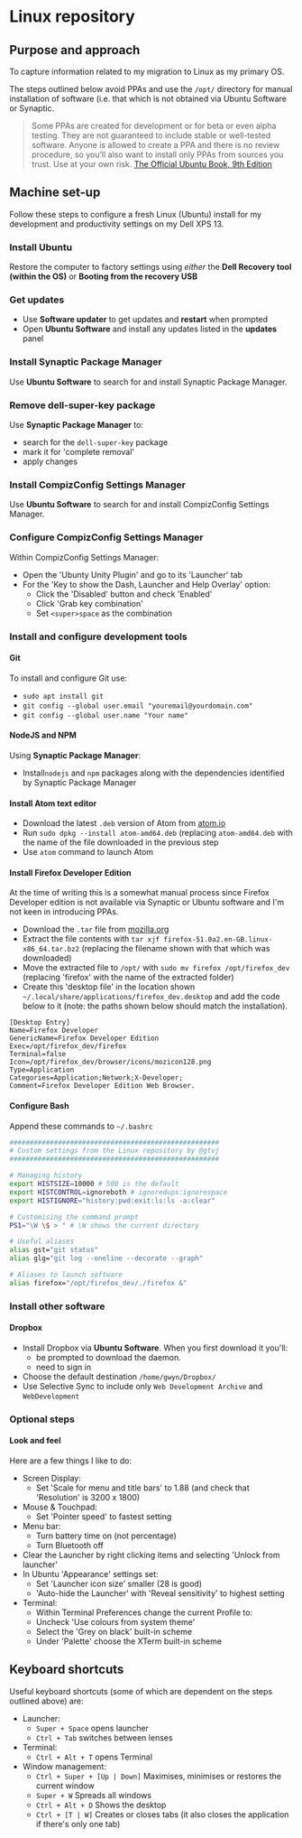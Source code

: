# Linux repository

## Purpose and approach

To capture information related to my migration to Linux as my primary OS.

The steps outlined below avoid PPAs and use the `/opt/` directory for manual installation of software (i.e. that which is not obtained via Ubuntu Software or Synaptic.

> Some PPAs are created for development or for beta or even alpha testing. They are not guaranteed to include stable or well-tested software. Anyone is allowed to create a PPA and there is no review procedure, so you’ll also want to install only PPAs from sources you trust. Use at your own risk. [The Official Ubuntu Book, 9th Edition](https://www.safaribooksonline.com/library/view/the-official-ubuntu/9780134512501/ch06.html)

## Machine set-up

Follow these steps to configure a fresh Linux (Ubuntu) install for my development and productivity settings on my Dell XPS 13.

### Install Ubuntu

Restore the computer to factory settings using _either_ the **Dell Recovery tool (within the OS)** or **Booting from the recovery USB**

### Get updates

* Use **Software updater** to get updates and **restart** when prompted
* Open **Ubuntu Software** and install any updates listed in the **updates** panel

### Install Synaptic Package Manager

Use **Ubuntu Software** to search for and install Synaptic Package Manager.

### Remove dell-super-key package

Use **Synaptic Package Manager** to:

* search for the `dell-super-key` package
* mark it for 'complete removal'
* apply changes

### Install CompizConfig Settings Manager

Use **Ubuntu Software** to search for and install CompizConfig Settings Manager.

### Configure CompizConfig Settings Manager

Within CompizConfig Settings Manager: 

* Open the 'Ubunty Unity Plugin' and go to its 'Launcher' tab
* For the 'Key to show the Dash, Launcher and Help Overlay' option:
    * Click the 'Disabled' button and check 'Enabled'
    * Click 'Grab key combination'
    * Set `<super>space` as the combination

### Install and configure development tools

#### Git

To install and configure Git use:

* `sudo apt install git`
* `git config --global user.email "youremail@yourdomain.com"`
* `git config --global user.name "Your name"`

#### NodeJS and NPM

Using **Synaptic Package Manager**:

* Install`nodejs` and `npm` packages along with the dependencies identified by Synaptic Package Manager

#### Install Atom text editor

* Download the latest `.deb` version of Atom from [atom.io](https://atom.io)
* Run `sudo dpkg --install atom-amd64.deb` (replacing `atom-amd64.deb` with the name of the file downloaded in the previous step
* Use `atom` command to launch Atom

#### Install Firefox Developer Edition

At the time of writing this is a somewhat manual process since Firefox Developer edition is not available via Synaptic or Ubuntu software and I'm not keen in introducing PPAs.

* Download the `.tar` file from [mozilla.org](https://www.mozilla.org/en-GB/firefox/developer/)
* Extract the file contents with `tar xjf firefox-51.0a2.en-GB.linux-x86_64.tar.bz2` (replacing the filename shown with that which was downloaded)
* Move the extracted file to `/opt/` with `sudo mv firefox /opt/firefox_dev` (replacing 'firefox' with the name of the extracted folder)
* Create this 'desktop file' in the location shown `~/.local/share/applications/firefox_dev.desktop` and add the code below to it (note: the paths shown below should match the installation).

```
[Desktop Entry]
Name=Firefox Developer
GenericName=Firefox Developer Edition
Exec=/opt/firefox_dev/firefox
Terminal=false
Icon=/opt/firefox_dev/browser/icons/mozicon128.png
Type=Application
Categories=Application;Network;X-Developer;
Comment=Firefox Developer Edition Web Browser.

```

#### Configure Bash

Append these commands to `~/.bashrc`

```bash
####################################################
# Custom settings from the Linux repository by @gtvj
####################################################

# Managing history
export HISTSIZE=10000 # 500 is the default
export HISTCONTROL=ignoreboth # ignoredups:ignorespace
export HISTIGNORE="history:pwd:exit:ls:ls -a:clear"

# Customising the command prompt
PS1="\W \$ > " # \W shows the current directory

# Useful aliases
alias gst="git status"
alias glg="git log --oneline --decorate --graph"

# Aliases to launch software
alias firefox="/opt/firefox_dev/./firefox &"

```

### Install other software

#### Dropbox

* Install Dropbox via **Ubuntu Software**. When you first download it you'll:
     * be prompted to download the daemon.
     * need to sign in
* Choose the default destination `/home/gwyn/Dropbox/`
* Use Selective Sync to include only `Web Development Archive` and `WebDevelopment`

### Optional steps

#### Look and feel

Here are a few things I like to do:

* Screen Display:
    * Set 'Scale for menu and title bars' to 1.88 (and check that 'Resolution' is 3200 x 1800)
* Mouse & Touchpad:
    * Set 'Pointer speed' to fastest setting
* Menu bar:
    * Turn battery time on (not percentage)
    * Turn Bluetooth off
* Clear the Launcher by right clicking items and selecting 'Unlock from launcher'
* In Ubuntu 'Appearance' settings set:
    * Set 'Launcher icon size' smaller (28 is good)
    * 'Auto-hide the Launcher' with 'Reveal sensitivity' to highest setting
* Terminal:
    * Within Terminal Preferences change the current Profile to:
	* Uncheck 'Use colours from system theme'
	* Select the 'Grey on black' built-in scheme
	* Under 'Palette' choose the XTerm built-in scheme
    
## Keyboard shortcuts

Useful keyboard shortcuts (some of which are dependent on the steps outlined above) are: 

* Launcher:
    * `Super + Space` opens launcher
    * `Ctrl + Tab` switches between lenses
* Terminal:
    * `Ctrl + Alt + T` opens Terminal
* Window management:
    * `Ctrl + Super + [Up | Down]` Maximises, minimises or restores the current window
    * `Super + W` Spreads all windows
    * `Ctrl + Alt + D` Shows the desktop
    * `Ctrl + [T | W]` Creates or closes tabs (it also closes the application if there's only one tab)



